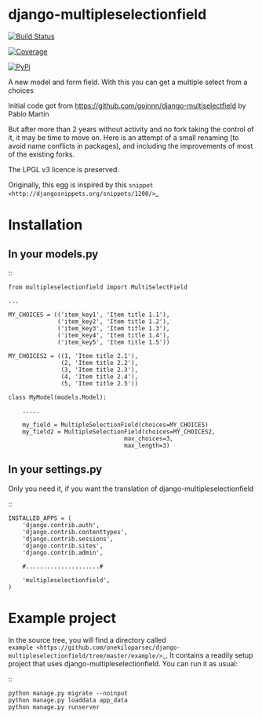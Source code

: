django-multipleselectionfield
=======================

[![Build Status](https://travis-ci.org/onekiloparsec/django-multipleselectionfield.png?branch=master)](https://travis-ci.org/onekiloparsec/django-multipleselectionfield)

[![Coverage](https://coveralls.io/repos/onekiloparsec/django-multipleselectionfield/badge.png?branch=master)](https://coveralls.io/r/onekiloparsec/django-multipleselectionfield)

[![PyPi](https://pypip.in/d/django-multipleselectionfield/badge.png)](https://pypi.python.org/pypi/django-multipleselectionfield)

A new model and form field. With this you can get a multiple select from a choices

Initial code got from https://github.com/goinnn/django-multiselectfield by Pablo Martin

But after more than 2 years without activity and no fork taking the control of it, it may be time
to move on. Here is an attempt of a small renaming (to avoid name conflicts in packages),
and including the improvements of most of the existing forks.

The LPGL v3 licence is preserved.

Originally, this egg is inspired by this `snippet <http://djangosnippets.org/snippets/1200/>`_


Installation
============


In your models.py
-----------------

::

    from multipleselectionfield import MultiSelectField

    ...

    MY_CHOICES = (('item_key1', 'Item title 1.1'),
                  ('item_key2', 'Item title 1.2'),
                  ('item_key3', 'Item title 1.3'),
                  ('item_key4', 'Item title 1.4'),
                  ('item_key5', 'Item title 1.5'))

    MY_CHOICES2 = ((1, 'Item title 2.1'),
                   (2, 'Item title 2.2'),
                   (3, 'Item title 2.3'),
                   (4, 'Item title 2.4'),
                   (5, 'Item title 2.5'))

    class MyModel(models.Model):

        .....

        my_field = MultipleSelectionField(choices=MY_CHOICES)
        my_field2 = MultipleSelectionField(choices=MY_CHOICES2,
                                     max_choices=3,
                                     max_length=3)


In your settings.py
-------------------

Only you need it, if you want the translation of django-multipleselectionfield

::

    INSTALLED_APPS = (
        'django.contrib.auth',
        'django.contrib.contenttypes',
        'django.contrib.sessions',
        'django.contrib.sites',
        'django.contrib.admin',

        #.....................#

        'multipleselectionfield',
    )



Example project
===============

In the source tree, you will find a directory called  
`example <https://github.com/onekiloparsec/django-multipleselectionfield/tree/master/example/>`_. 
It contains a readily setup project that uses django-multipleselectionfield. You can run it as usual:

::

    python manage.py migrate --noinput
    python manage.py loaddata app_data
    python manage.py runserver
